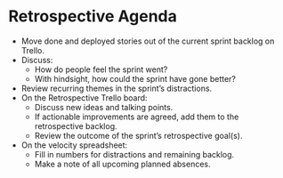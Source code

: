 # Retrospective Agenda

- Move done and deployed stories out of the current sprint backlog on Trello.
- Discuss:
  - How do people feel the sprint went?
  - With hindsight, how could the sprint have gone better?
- Review recurring themes in the sprint’s distractions.
- On the Retrospective Trello board:
  - Discuss new ideas and talking points.
  - If actionable improvements are agreed, add them to the retrospective backlog.
  - Review the outcome of the sprint’s retrospective goal(s).
- On the velocity spreadsheet:
  - Fill in numbers for distractions and remaining backlog.
  - Make a note of all upcoming planned absences.
